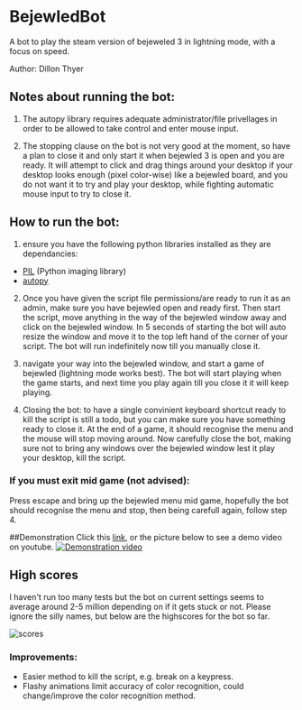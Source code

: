 # BejewledBot
A bot to play the steam version of bejeweled 3 in lightning mode, with a focus on speed.

Author: Dillon Thyer

## Notes about running the bot:
1. The autopy library requires adequate administrator/file privellages in order to be allowed to take control and enter mouse input.

2. The stopping clause on the bot is not very good at the moment, so have a plan to close it and only start it when bejewled 3 is open and you are ready. It will attempt to click and drag things around your desktop if your desktop looks enough (pixel color-wise) like a bejewled board, and you do not want it to try and play your desktop, while fighting automatic mouse input to try to close it.


## How to run the bot:
1. ensure you have the following python libraries installed as they are dependancies:
 - [PIL](http://www.pythonware.com/products/pil/) (Python imaging library)
 - [autopy](http://www.autopy.org/)

2. Once you have given the script file permissions/are ready to run it as an admin, make sure you have bejewled open and ready first. Then start the script, move anything in the way of the bejewled window away and click on the bejewled window. In 5 seconds of starting the bot will auto resize the window and move it to the top left hand of the corner of your script. The bot will run indefinitely now till you manually close it.

3. navigate your way into the bejewled window, and start a game of bejewled (lightning mode works best). The bot will start playing when the game starts, and next time you play again till you close it it will keep playing.

4. Closing the bot: to have a single convinient keyboard shortcut ready to kill the script is still a todo, but you can make sure you have something ready to close it. At the end of a game, it should recognise the menu and the mouse will stop moving around. Now  carefully close the bot, making sure not to bring any windows over the bejewled window lest it play your desktop, kill the script.

### If you must exit mid game (not advised):
Press escape and bring up the bejewled menu mid game, hopefully the bot should recognise the menu and stop, then being carefull again,
follow step 4.

##Demonstration
Click this [link](https://www.youtube.com/watch?v=D251Tj5Xq_s), or the picture below to see a demo video on youtube.
[![Demonstration video](https://img.youtube.com/vi/D251Tj5Xq_s/0.jpg)](https://www.youtube.com/watch?v=D251Tj5Xq_s "Bejewled bot demonstration")

## High scores
I haven't run too many tests but the bot on current settings seems to average around 2-5 million depending on if it gets stuck or not. Please ignore the silly names, but below are the highscores for the bot so far.

![scores](https://cloud.githubusercontent.com/assets/26242249/23654734/f86652cc-0381-11e7-8a28-4f4bddc33674.jpg) 

### Improvements:
- Easier method to kill the script, e.g. break on a keypress.
- Flashy animations limit accuracy of color recognition, could change/improve the color recognition method.
